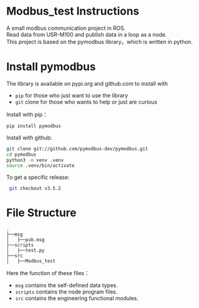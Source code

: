 # Modbus_test Instructions
A small modbus communication project in ROS.   
Read data from USR-M100 and publish data in a loop as a node.  
This project is based on the pymodbus library，which is written in python.  
# Install pymodbus
The library is available on pypi.org and github.com to install with  
- `pip` for those who just want to use the library  
- `git` clone for those who wants to help or just are curious

Install with pip：  
  ```bash
  pip install pymodbus
  ```
Install with github:  
  ```bash
  git clone git://github.com/pymodbus-dev/pymodbus.git
  cd pymodbus
  python3 -m venv .venv
  source .venv/bin/activate
  ```
To get a specific release:
 ```bash
  git checkout v3.5.2
  ```
# File Structure
  ```
  .
  ├──msg
  │   ├──pub.msg
  ├──scripts
  │   ├──test.py
  ├──src
  │   ├──Modbus_test
  ```
Here the function of these files：
- `msg` contains the self-defined data types.
- `scripts` contains the node program files.
- `src` contains the engineering functional modules.
    

    


